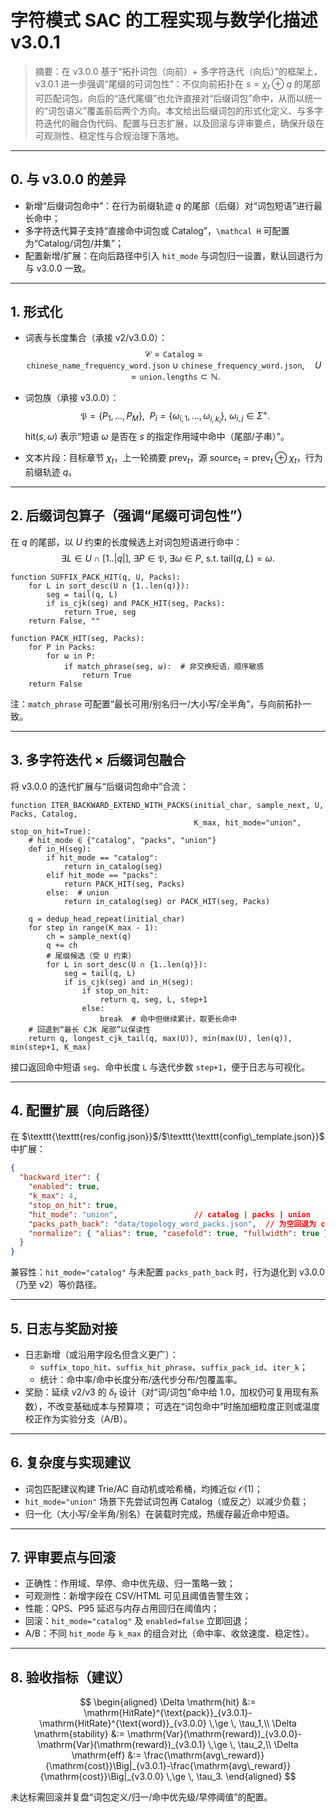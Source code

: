 ﻿# 字符模式 SAC 的工程实现与数学化描述v3.0.1

> 摘要：在 v3.0.0 基于“拓扑词包（向前）+ 多字符迭代（向后）”的框架上，v3.0.1 进一步强调“尾缀的可词包性”：不仅向前拓扑在 $s=\chi_t\oplus q$ 的尾部可匹配词包，向后的“迭代尾缀”也允许直接对“后缀词包”命中，从而以统一的“词包语义”覆盖前后两个方向。本文给出后缀词包的形式化定义、与多字符迭代的融合伪代码、配置与日志扩展，以及回滚与评审要点，确保升级在可观测性、稳定性与合规治理下落地。

---

## 0. 与 v3.0.0 的差异

- 新增“后缀词包命中”：在行为前缀轨迹 $q$ 的尾部（后缀）对“词包短语”进行最长命中；
- 多字符迭代算子支持“直接命中词包或 Catalog”，`\mathcal H` 可配置为“Catalog/词包/并集”；
- 配置新增/扩展：在向后路径中引入 `hit_mode` 与词包归一设置，默认回退行为与 v3.0.0 一致。

---

## 1. 形式化

- 词表与长度集合（承接 v2/v3.0.0）：
  $$\mathcal{C}=\texttt{Catalog}=\texttt{chinese\_name\_frequency\_word.json}\ \cup\ \texttt{chinese\_frequency\_word.json},\quad U=\texttt{union.lengths}\subset\mathbb{N}.$$

- 词包族（承接 v3.0.0）：
  $$\mathfrak{P}=\{P_1,\dots,P_M\},\ \ P_i=\{\omega_{i,1},\dots,\omega_{i,k_i}\},\ \omega_{i,j}\in\Sigma^{+}.$$
  $\mathrm{hit}(s,\omega)$ 表示“短语 $\omega$ 是否在 $s$ 的指定作用域中命中（尾部/子串）”。

- 文本片段：目标章节 $\chi_t$，上一轮摘要 $\mathrm{prev}_t$，源 $\mathrm{source}_t=\mathrm{prev}_t\oplus\chi_t$，行为前缀轨迹 $q$。

---

## 2. 后缀词包算子（强调“尾缀可词包性”）

在 $q$ 的尾部，以 $U$ 约束的长度候选上对词包短语进行命中：
$$\exists L\in U\cap[1..|q|],\ \exists P\in\mathfrak{P},\ \exists\omega\in P,\ \text{s.t. }\mathrm{tail}(q,L)=\omega.$$

```pseudo
function SUFFIX_PACK_HIT(q, U, Packs):
    for L in sort_desc(U ∩ {1..len(q)}):
        seg = tail(q, L)
        if is_cjk(seg) and PACK_HIT(seg, Packs):
            return True, seg
    return False, ""

function PACK_HIT(seg, Packs):
    for P in Packs:
        for ω in P:
            if match_phrase(seg, ω):  # 非交换短语，顺序敏感
                return True
    return False
```

注：`match_phrase` 可配置“最长可用/别名归一/大小写/全半角”，与向前拓扑一致。

---

## 3. 多字符迭代 × 后缀词包融合

将 v3.0.0 的迭代扩展与“后缀词包命中”合流：

```pseudo
function ITER_BACKWARD_EXTEND_WITH_PACKS(initial_char, sample_next, U, Packs, Catalog,
                                         K_max, hit_mode="union", stop_on_hit=True):
    # hit_mode ∈ {"catalog", "packs", "union"}
    def in_H(seg):
        if hit_mode == "catalog":
            return in_catalog(seg)
        elif hit_mode == "packs":
            return PACK_HIT(seg, Packs)
        else:  # union
            return in_catalog(seg) or PACK_HIT(seg, Packs)

    q = dedup_head_repeat(initial_char)
    for step in range(K_max - 1):
        ch = sample_next(q)
        q += ch
        # 尾缀候选（受 U 约束）
        for L in sort_desc(U ∩ {1..len(q)}):
            seg = tail(q, L)
            if is_cjk(seg) and in_H(seg):
                if stop_on_hit:
                    return q, seg, L, step+1
                else:
                    break  # 命中但继续累计，取更长命中
    # 回退到“最长 CJK 尾部”以保读性
    return q, longest_cjk_tail(q, max(U)), min(max(U), len(q)), min(step+1, K_max)
```

接口返回命中短语 `seg`、命中长度 `L` 与迭代步数 `step+1`，便于日志与可视化。

---

## 4. 配置扩展（向后路径）

在 $\texttt{\texttt{res/config.json}}$/$\texttt{\texttt{config\_template.json}}$ 中扩展：

```json
{
  "backward_iter": {
    "enabled": true,
    "k_max": 4,
    "stop_on_hit": true,
    "hit_mode": "union",                 // catalog | packs | union
    "packs_path_back": "data/topology_word_packs.json",  // 为空回退为 catalog
    "normalize": { "alias": true, "casefold": true, "fullwidth": true }
  }
}
```

兼容性：`hit_mode="catalog"` 与未配置 `packs_path_back` 时，行为退化到 v3.0.0（乃至 v2）等价路径。

---

## 5. 日志与奖励对接

- 日志新增（或沿用字段名但含义更广）：
  - `suffix_topo_hit`、`suffix_hit_phrase`、`suffix_pack_id`、`iter_k`；
  - 统计：命中率/命中长度分布/迭代步分布/包覆盖率。
- 奖励：延续 v2/v3 的 $\delta_t$ 设计（对“词/词包”命中给 1.0，加权仍可复用现有系数），不改变基础成本与预算项；
  可选在“词包命中”时施加细粒度正则或温度校正作为实验分支（A/B）。

---

## 6. 复杂度与实现建议

- 词包匹配建议构建 Trie/AC 自动机或哈希桶，均摊近似 $\mathcal{O}(1)$；
- `hit_mode="union"` 场景下先尝试词包再 Catalog（或反之）以减少负载；
- 归一化（大小写/全半角/别名）在装载时完成，热缓存最近命中短语。

---

## 7. 评审要点与回滚

- 正确性：作用域、早停、命中优先级、归一策略一致；
- 可观测性：新增字段在 CSV/HTML 可见且阈值告警生效；
- 性能：QPS、P95 延迟与内存占用回归在阈值内；
- 回滚：`hit_mode="catalog"` 及 `enabled=false` 立即回退；
- A/B：不同 `hit_mode` 与 `k_max` 的组合对比（命中率、收敛速度、稳定性）。

---

## 8. 验收指标（建议）

$$
\begin{aligned}
\Delta \mathrm{hit} &:= \mathrm{HitRate}^{\text{pack}}_{v3.0.1}-\mathrm{HitRate}^{\text{word}}_{v3.0.0} \,\ge \, \tau_1,\\
\Delta \mathrm{stability} &:= \mathrm{Var}(\mathrm{reward})_{v3.0.0}-\mathrm{Var}(\mathrm{reward})_{v3.0.1} \,\ge \, \tau_2,\\
\Delta \mathrm{eff} &:= \frac{\mathrm{avg\_reward}}{\mathrm{cost}}\Big|_{v3.0.1}-\frac{\mathrm{avg\_reward}}{\mathrm{cost}}\Big|_{v3.0.0} \,\ge \, \tau_3.
\end{aligned}
$$

未达标需回滚并复盘“词包定义/归一/命中优先级/早停阈值”的配置。

